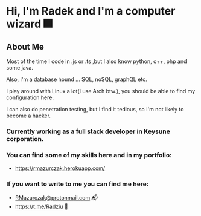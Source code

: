 # Hi, I'm Radek and I'm a computer wizard :fireworks:

## About Me
 
Most of the time I code in .js or .ts ,but I also know python, c++, php and some java.

Also, I'm a database hound ... SQL, noSQL, graphQL etc.

I play around with Linux a lot(I use Arch btw.), you should be able to find my configuration here.

I can also do penetration testing, but I find it tedious, so I'm not likely to become a hacker.

### Currently working as a full stack developer in Keysune corporation.

### You can find some of my skills here and in my portfolio:
- https://rmazurczak.herokuapp.com/

### If you want to write to me you can find me here:
- RMazurczak@protonmail.com  :mailbox_with_mail:
- https://t.me/Radziu :speech_balloon:

